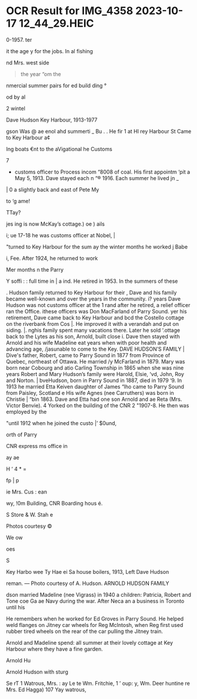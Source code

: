 # OCR Result for IMG_4358 2023-10-17 12_44_29.HEIC

0-1957.
ter

it the age
y for the
jobs. In
al fishing

nd Mrs.
west side
> the year
“om the

nmercial
summer
pairs for
ed build
ding °

od by al

2 wintel

Dave Hudson
Key Harbour, 1913-1977

gson Was @ ae enol ahd summerti
_ Bu . . He fir 1
at Hl rey Harbour St Came to Key Harbour a¢

Ing boats
€nt to the
aVigational
he Customs

7
- customs officer to Process incom
“8008 of coal. His first appointm
‘pit a May 5, 1913. Dave stayed each n
“® 1916. Each summer he lived jn _

| 0 a slightly back and east of Pete My

to
‘g ame!

TTay?

jes ing is now McKay’s cottage.) oe
) ails

i; ue 17-18 he was customs officer at Nobel, |

"turned to Key Harbour for the sum
ay the winter months he worked j
Babe

i, Fee. After 1924, he returned to work

Mer months
n the Parry

Y soffi : : full time in
| a ind. He retired in 1953. In the summers of these

. Hudson family returned to Key Harbour for their
, Dave and his family became well-known and
over the years in the community.
i? years Dave Hudson was not customs officer at the
1 rand after he retired, a relief officer ran the Office.
ithese officers was Don MacFarland of Parry Sound.
yer his retirement, Dave came back to Key Harbour and
bcd the Costello cottage on the riverbank from Cos
|. He improved it with a verandah and put on siding.
|. nghis family spent many vacations there. Later he sold
‘.ottage back to the Lytes as his son, Arnold, built close
i. Dave then stayed with Arnold and his wife Madeline
eat years when with poor health and advancing age,
/jasunable to come to the Key.
DAVE HUDSON’S FAMILY
| Dive's father, Robert, came to Parry Sound in 1877 from
Province of Quebec, northeast of Ottawa. He married
/y McFarland in 1879. Mary was born near Cobourg and
atio Carling Township in 1865 when she was nine years
Robert and Mary Hudson’s family were Harold, Elsie,
‘vd, John, Roy and Norton.
| bveHudson, born in Parry Sound in 1887, died in 1979
‘9. In 1913 he married Etta Keiven daughter of James
“lho came to Parry Sound from Paisley, Scotland e
His wife Agnes (nee Carruthers) was born in Christie
| “bin 1863. Dave and Etta had one son Arnold and
ae Reta (Mrs. Victor Benvie).
4 Yorked on the building of the CNR 2
"1907-8. He then was employed by the

"until 1912 when he joined the custo
|’ $0und,

orth of Parry

CNR express
ms office in

ay ae

H ‘ 4 * =

fp | p

ie Mrs.
Cus : ean

wy, !0m Building, CNR Boarding hous é.

S Store & W. Stah
e

Photos courtesy ©

We
ow

oes

S

Key Harbo wee Ty
Hae ei Sa house boilers, 1913, Left Dave Hudson

reman. — Photo courtesy of A. Hudson.
ARNOLD HUDSON FAMILY

dson married Madeline (nee Vigrass) in 1940
a children: Patricia, Robert and Tone
coe Ga ae Navy during the war. After
Neca an a business in Toronto until his

He remembers when he worked for Ed Groves in Parry
Sound. He helped weld flanges on Jitney car wheels for Reg
McIntosh, when Reg first used rubber tired wheels on the
rear of the car pulling the Jitney train.

Arnold and Madeline spend: all summer at their lovely
cottage at Key Harbour where they have a fine garden.

Arnold Hu

Arnold Hudson with sturg

Se rT 1 Watrous, Mrs.
: ay Le te Wm. Fritchie, 1
’ oup: y, Wm.
Deer huntine re Mrs. Ed Hagga) 107
Yay
watrous,
